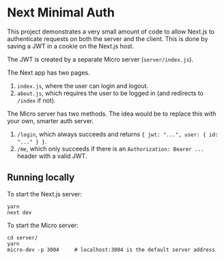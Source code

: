 # Next Minimal Auth

This project demonstrates a very small amount of code to allow Next.js to authenticate requests on both the server and the client. This is done by saving a JWT in a cookie on the Next.js host.

The JWT is created by a separate Micro server (`server/index.js`).

The Next app has two pages.
1. `index.js`, where the user can login and logout.
2. `about.js`, which requires the user to be logged in (and redirects to `/index` if not).

The Micro server has two methods. The idea would be to replace this with your own, smarter auth server.
1. `/login`, which always succeeds and returns `{ jwt: "...", user: { id: "..." } }`.
2. `/me`, which only succeeds if there is an `Authorization: Bearer ...` header with a valid JWT.

## Running locally

To start the Next.js server:
```
yarn
next dev
```

To start the Micro server:
```
cd server/
yarn
micro-dev -p 3004     # localhost:3004 is the default server address
```
